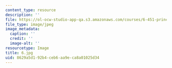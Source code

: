 ```yaml
---
content_type: resource
description: ''
file: https://ol-ocw-studio-app-qa.s3.amazonaws.com/courses/6-451-principles-of-digital-communication-ii-spring-2005/8629a5d192b4ceb6aa9eca8a01025d34_6.jpg
file_type: image/jpeg
image_metadata:
  caption: ''
  credit: ''
  image-alt: ''
resourcetype: Image
title: 6.jpg
uid: 8629a5d1-92b4-ceb6-aa9e-ca8a01025d34
---
```

